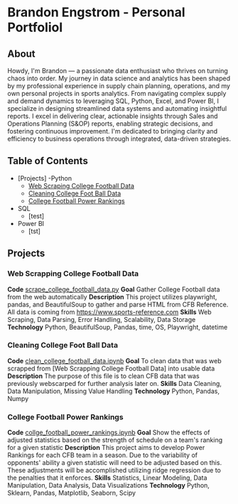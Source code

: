 # Brandon Engstrom - Personal Portfoliol

## About 

Howdy, I'm Brandon — a passionate data enthusiast who thrives on turning chaos into order. My journey in data science and analytics has been shaped by my professional experience in supply chain planning, operations, and my own personal projects in sports analytics. From navigating complex supply and demand dynamics to leveraging SQL, Python, Excel, and Power BI, I specialize in designing streamlined data systems and automating insightful reports. I excel in delivering clear, actionable insights through Sales and Operations Planning (S&OP) reports, enabling strategic decisions, and fostering continuous improvement. I'm dedicated to bringing clarity and efficiency to business operations through integrated, data-driven strategies.

## Table of Contents
  - [Projects]
    -Python
      - [Web Scraping College Football Data](https://github.com/brandonvengstrom/personal_portfolio/blob/main/scrape_college_football_data.py)
      - [Cleaning College Foot Ball Data](https://github.com/brandonvengstrom/personal_portfolio/blob/main/clean_college_football_data.ipynb)
      - [College Football Power Rankings](https://github.com/brandonvengstrom/personal_portfolio/blob/main/college_football_power_rankings.ipynb)
   - SQL
      - [test]
   - Power BI
      - [tst]

## Projects

### Web Scrapping College Football Data
**Code** [scrape_college_football_data.py](https://github.com/brandonvengstrom/personal_portfolio/blob/main/scrape_college_football_data.py)
**Goal** Gather College Football data from the web automatically 
**Description** This project utilizes playwright, pandas, and BeautifulSoup to gather and parse HTML from CFB Reference. All data is coming from https://www.sports-reference.com
**Skills** Web Scraping, Data Parsing, Error Handling, Scalability, Data Storage
**Technology** Python, BeautifulSoup, Pandas, time, OS, Playwright, datetime

### Cleaning College Foot Ball Data

**Code** [clean_college_football_data.ipynb](https://github.com/brandonvengstrom/personal_portfolio/blob/main/clean_college_football_data.ipynb)
**Goal** To clean data that was web scrapped from [Web Scrapping College Football Data] into usable data 
**Description** The purpose of this file is to clean CFB data that was previously webscarped for further analysis later on.
**Skills** Data Cleaning, Data Manipulation, Missing Value Handling
**Technology** Python, Pandas, Numpy

### College Football Power Rankings
**Code** [collge_football_power_rankings.ipynb](https://github.com/brandonvengstrom/personal_portfolio/blob/main/college_football_power_rankings.ipynb)
**Goal** Show the effects of adjusted statistics based on the strength of schedule on a team's ranking for a given statistic
**Description** This project aims to develop Power Rankings for each CFB team in a season. Due to the variability of opponents' ability a given statistic will need to be adjusted based on this. These adjustments will be accomplished utilizing ridge regression due to the penalties that it enforces.
**Skills** Statistics, Linear Modeling, Data Manipulation, Data Analysis, Data Visualizations
**Technology** Python, Sklearn, Pandas, Matplotlib, Seaborn, Scipy
